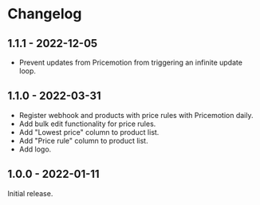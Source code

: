 # Changelog

## 1.1.1 - 2022-12-05

- Prevent updates from Pricemotion from triggering an infinite update loop.

## 1.1.0 - 2022-03-31

- Register webhook and products with price rules with Pricemotion daily.
- Add bulk edit functionality for price rules.
- Add "Lowest price" column to product list.
- Add "Price rule" column to product list.
- Add logo.

## 1.0.0 - 2022-01-11

Initial release.
